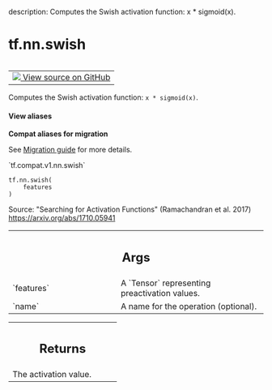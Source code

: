 description: Computes the Swish activation function: x * sigmoid(x).

<div itemscope itemtype="http://developers.google.com/ReferenceObject">
<meta itemprop="name" content="tf.nn.swish" />
<meta itemprop="path" content="Stable" />
</div>

# tf.nn.swish

<!-- Insert buttons and diff -->

<table class="tfo-notebook-buttons tfo-api nocontent" align="left">
<td>
  <a target="_blank" href="https://github.com/tensorflow/tensorflow/blob/r2.3/tensorflow/python/ops/nn_impl.py#L512-L546">
    <img src="https://www.tensorflow.org/images/GitHub-Mark-32px.png" />
    View source on GitHub
  </a>
</td>
</table>



Computes the Swish activation function: `x * sigmoid(x)`.

<section class="expandable">
  <h4 class="showalways">View aliases</h4>
  <p>
<b>Compat aliases for migration</b>
<p>See
<a href="https://www.tensorflow.org/guide/migrate">Migration guide</a> for
more details.</p>
<p>`tf.compat.v1.nn.swish`</p>
</p>
</section>

<pre class="devsite-click-to-copy prettyprint lang-py tfo-signature-link">
<code>tf.nn.swish(
    features
)
</code></pre>



<!-- Placeholder for "Used in" -->

Source: "Searching for Activation Functions" (Ramachandran et al. 2017)
https://arxiv.org/abs/1710.05941

<!-- Tabular view -->
 <table class="responsive fixed orange">
<colgroup><col width="214px"><col></colgroup>
<tr><th colspan="2"><h2 class="add-link">Args</h2></th></tr>

<tr>
<td>
`features`
</td>
<td>
A `Tensor` representing preactivation values.
</td>
</tr><tr>
<td>
`name`
</td>
<td>
A name for the operation (optional).
</td>
</tr>
</table>



<!-- Tabular view -->
 <table class="responsive fixed orange">
<colgroup><col width="214px"><col></colgroup>
<tr><th colspan="2"><h2 class="add-link">Returns</h2></th></tr>
<tr class="alt">
<td colspan="2">
The activation value.
</td>
</tr>

</table>


